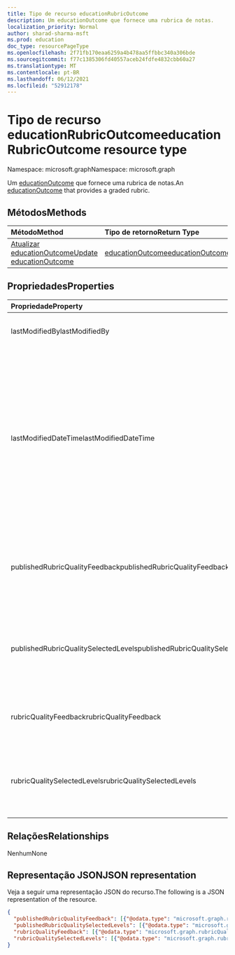 ```yaml
---
title: Tipo de recurso educationRubricOutcome
description: Um educationOutcome que fornece uma rubrica de notas.
localization_priority: Normal
author: sharad-sharma-msft
ms.prod: education
doc_type: resourcePageType
ms.openlocfilehash: 2f71fb170eaa6259a4b478aa5ffbbc340a306bde
ms.sourcegitcommit: f77c1385306fd40557aceb24fdfe4832cbb60a27
ms.translationtype: MT
ms.contentlocale: pt-BR
ms.lasthandoff: 06/12/2021
ms.locfileid: "52912178"
---
```

# <a name="educationrubricoutcome-resource-type"></a><span data-ttu-id="664ae-103">Tipo de recurso educationRubricOutcome</span><span class="sxs-lookup"><span data-stu-id="664ae-103">educationRubricOutcome resource type</span></span>

<span data-ttu-id="664ae-104">Namespace: microsoft.graph</span><span class="sxs-lookup"><span data-stu-id="664ae-104">Namespace: microsoft.graph</span></span>

<span data-ttu-id="664ae-105">Um [educationOutcome](educationoutcome.md) que fornece uma rubrica de notas.</span><span class="sxs-lookup"><span data-stu-id="664ae-105">An [educationOutcome](educationoutcome.md) that provides a graded rubric.</span></span>

## <a name="methods"></a><span data-ttu-id="664ae-106">Métodos</span><span class="sxs-lookup"><span data-stu-id="664ae-106">Methods</span></span>

| <span data-ttu-id="664ae-107">Método</span><span class="sxs-lookup"><span data-stu-id="664ae-107">Method</span></span>       | <span data-ttu-id="664ae-108">Tipo de retorno</span><span class="sxs-lookup"><span data-stu-id="664ae-108">Return Type</span></span> | <span data-ttu-id="664ae-109">Descrição</span><span class="sxs-lookup"><span data-stu-id="664ae-109">Description</span></span> |
|:-------------|:------------|:------------|
| [<span data-ttu-id="664ae-110">Atualizar educationOutcome</span><span class="sxs-lookup"><span data-stu-id="664ae-110">Update educationOutcome</span></span>](../api/educationoutcome-update.md) | [<span data-ttu-id="664ae-111">educationOutcome</span><span class="sxs-lookup"><span data-stu-id="664ae-111">educationOutcome</span></span>](educationoutcome.md) | <span data-ttu-id="664ae-112">Atualizar o objeto educationOutcome.</span><span class="sxs-lookup"><span data-stu-id="664ae-112">Update educationOutcome object.</span></span> |

## <a name="properties"></a><span data-ttu-id="664ae-113">Propriedades</span><span class="sxs-lookup"><span data-stu-id="664ae-113">Properties</span></span>

| <span data-ttu-id="664ae-114">Propriedade</span><span class="sxs-lookup"><span data-stu-id="664ae-114">Property</span></span>     | <span data-ttu-id="664ae-115">Tipo</span><span class="sxs-lookup"><span data-stu-id="664ae-115">Type</span></span>        | <span data-ttu-id="664ae-116">Descrição</span><span class="sxs-lookup"><span data-stu-id="664ae-116">Description</span></span> |
|:-------------|:------------|:------------|
|<span data-ttu-id="664ae-117">lastModifiedBy</span><span class="sxs-lookup"><span data-stu-id="664ae-117">lastModifiedBy</span></span>|[<span data-ttu-id="664ae-118">identitySet</span><span class="sxs-lookup"><span data-stu-id="664ae-118">identitySet</span></span>](identityset.md)|<span data-ttu-id="664ae-119">O último usuário a modificar o recurso.</span><span class="sxs-lookup"><span data-stu-id="664ae-119">The last user to modify the resource.</span></span>|
|<span data-ttu-id="664ae-120">lastModifiedDateTime</span><span class="sxs-lookup"><span data-stu-id="664ae-120">lastModifiedDateTime</span></span>|<span data-ttu-id="664ae-121">DateTimeOffset</span><span class="sxs-lookup"><span data-stu-id="664ae-121">DateTimeOffset</span></span>|<span data-ttu-id="664ae-122">Momento no tempo em que o recurso foi modificado pela última vez.</span><span class="sxs-lookup"><span data-stu-id="664ae-122">Moment in time when the resource was last modified.</span></span>  <span data-ttu-id="664ae-123">O tipo Timestamp representa informações de data e hora usando o formato ISO 8601 e está sempre no horário UTC.</span><span class="sxs-lookup"><span data-stu-id="664ae-123">The Timestamp type represents date and time information using ISO 8601 format and is always in UTC time.</span></span> <span data-ttu-id="664ae-124">Por exemplo, meia-noite UTC em 1 de janeiro de 2014 é `2014-01-01T00:00:00Z`</span><span class="sxs-lookup"><span data-stu-id="664ae-124">For example, midnight UTC on Jan 1, 2014 is `2014-01-01T00:00:00Z`</span></span>|
|<span data-ttu-id="664ae-125">publishedRubricQualityFeedback</span><span class="sxs-lookup"><span data-stu-id="664ae-125">publishedRubricQualityFeedback</span></span>|<span data-ttu-id="664ae-126">[Coleção rubricQualityFeedbackModel](rubricqualityfeedbackmodel.md)</span><span class="sxs-lookup"><span data-stu-id="664ae-126">[rubricQualityFeedbackModel](rubricqualityfeedbackmodel.md) collection</span></span>|<span data-ttu-id="664ae-127">Uma cópia da propriedade rubricQualityFeedback que é feita quando a nota é liberada para o aluno.</span><span class="sxs-lookup"><span data-stu-id="664ae-127">A copy of the rubricQualityFeedback property that is made when the grade is released to the student.</span></span>|
|<span data-ttu-id="664ae-128">publishedRubricQualitySelectedLevels</span><span class="sxs-lookup"><span data-stu-id="664ae-128">publishedRubricQualitySelectedLevels</span></span>|<span data-ttu-id="664ae-129">[Coleção rubricQualitySelectedColumnModel](rubricqualityselectedcolumnmodel.md)</span><span class="sxs-lookup"><span data-stu-id="664ae-129">[rubricQualitySelectedColumnModel](rubricqualityselectedcolumnmodel.md) collection</span></span>|<span data-ttu-id="664ae-130">Uma cópia da propriedade rubricQualitySelectedLevels que é feita quando a nota é liberada para o aluno.</span><span class="sxs-lookup"><span data-stu-id="664ae-130">A copy of the rubricQualitySelectedLevels property that is made when the grade is released to the student.</span></span>|
|<span data-ttu-id="664ae-131">rubricQualityFeedback</span><span class="sxs-lookup"><span data-stu-id="664ae-131">rubricQualityFeedback</span></span>|<span data-ttu-id="664ae-132">[Coleção rubricQualityFeedbackModel](rubricqualityfeedbackmodel.md)</span><span class="sxs-lookup"><span data-stu-id="664ae-132">[rubricQualityFeedbackModel](rubricqualityfeedbackmodel.md) collection</span></span>|<span data-ttu-id="664ae-133">Uma coleção de comentários específicos para cada qualidade desse rubric.</span><span class="sxs-lookup"><span data-stu-id="664ae-133">A collection of specific feedback for each quality of this rubric.</span></span>|
|<span data-ttu-id="664ae-134">rubricQualitySelectedLevels</span><span class="sxs-lookup"><span data-stu-id="664ae-134">rubricQualitySelectedLevels</span></span>|<span data-ttu-id="664ae-135">[Coleção rubricQualitySelectedColumnModel](rubricqualityselectedcolumnmodel.md)</span><span class="sxs-lookup"><span data-stu-id="664ae-135">[rubricQualitySelectedColumnModel](rubricqualityselectedcolumnmodel.md) collection</span></span>|<span data-ttu-id="664ae-136">O nível que o professor selecionou para cada qualidade durante a classificação dessa atribuição.</span><span class="sxs-lookup"><span data-stu-id="664ae-136">The level that the teacher has selected for each quality while grading this assignment.</span></span>|

## <a name="relationships"></a><span data-ttu-id="664ae-137">Relações</span><span class="sxs-lookup"><span data-stu-id="664ae-137">Relationships</span></span>

<span data-ttu-id="664ae-138">Nenhum</span><span class="sxs-lookup"><span data-stu-id="664ae-138">None</span></span>

## <a name="json-representation"></a><span data-ttu-id="664ae-139">Representação JSON</span><span class="sxs-lookup"><span data-stu-id="664ae-139">JSON representation</span></span>

<span data-ttu-id="664ae-140">Veja a seguir uma representação JSON do recurso.</span><span class="sxs-lookup"><span data-stu-id="664ae-140">The following is a JSON representation of the resource.</span></span>

<!-- {
  "blockType": "resource",
  "optionalProperties": [

  ],
  "@odata.type": "microsoft.graph.educationRubricOutcome",
  "keyProperty": "id"
}-->

```json
{
  "publishedRubricQualityFeedback": [{"@odata.type": "microsoft.graph.rubricQualityFeedbackModel"}],
  "publishedRubricQualitySelectedLevels": [{"@odata.type": "microsoft.graph.rubricQualitySelectedColumnModel"}],
  "rubricQualityFeedback": [{"@odata.type": "microsoft.graph.rubricQualityFeedbackModel"}],
  "rubricQualitySelectedLevels": [{"@odata.type": "microsoft.graph.rubricQualitySelectedColumnModel"}]
}
```

<!-- uuid: 16cd6b66-4b1a-43a1-adaf-3a886856ed98
2019-02-04 14:57:30 UTC -->
<!-- {
  "type": "#page.annotation",
  "description": "educationRubricOutcome resource",
  "keywords": "",
  "section": "documentation",
  "tocPath": ""
}-->

